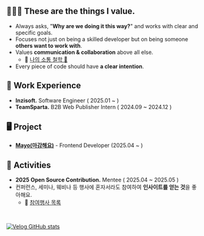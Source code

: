 ## 👨🏻‍💻 These are the things I value.  
- Always asks, "**Why are we doing it this way?**" and works with clear and specific goals. 
- Focuses not just on being a skilled developer but on being someone **others want to work with**.
- Values **communication **&** collaboration** above all else.
  - 🔗 [나의 소통 철학 💬](https://celestial-vise-b17.notion.site/1bb6fb311ab580adb5c4c096755e386c)
- Every piece of code should have **a clear intention**. 
<!-- I believe that there is no experience without **learning**. Even bad experiences definitely teach us something. -->

## 🏢 Work Experience
- **Inzisoft.** Software Engineer ( 2025.01 ~ )   
- **TeamSparta.** B2B Web Publisher Intern ( 2024.09 ~ 2024.12 )

## 🖥️ Project
- [**Mayo(마감해요)**](https://www.instagram.com/accounts/login/?next=https%3A%2F%2Fwww.instagram.com%2Fmayo_magam%2F&is_from_rle) - Frontend Developer (2025.04 ~ )

## 🚀 Activities
- **2025 Open Source Contribution.** Mentee ( 2025.04 ~ 2025.05 )
- 컨퍼런스, 세미나, 웨비나 등 행사에 혼자서라도 참여하여 **인사이트를 얻는 것**을 좋아해요.
  - 🔗 [참여행사 목록](https://celestial-vise-b17.notion.site/17b6fb311ab580c4bb3ae538051c30dd)

<br>

[![Velog GitHub stats](https://velog-github-badge.vercel.app/badge/nadnerde)](https://velog.io/@nadnerde/posts)

<!--      

<div align = "left">
  <h3>✏️ Studying</h3>
      <img src="https://img.shields.io/badge/TypeScript-3178C6?style=flat-square&logo=TypeScript&logoColor=white"/>
      <img src="https://img.shields.io/badge/Next-000000?style=flat-square&logo=Next.js&logoColor=white"/>
  
  
<br>
<div align="left" >
  <h3 align="left">🖥️ Frontend</h3>
  
  <div align="left" >
    <img src="https://img.shields.io/badge/React-61DAFB?style=flat-square&logo=React&logoColor=white"/>
    <img src="https://img.shields.io/badge/Bootstrap-7952B3?style=flat-square&logo=Bootstrap&logoColor=white"/>
    <img src="https://img.shields.io/badge/JavaScript-F7DF1E?style=flat-square&logo=JavaScript&logoColor=white"/>
    <img src="https://img.shields.io/badge/styled-components-DB7093?style=flat-square&logo=styled-components&logoColor=white"/>
    <img src="https://img.shields.io/badge/Storybook-FF4785?style=flat-square&logo=storybook&logoColor=white">
   <h3> 
  </div>
</div>



<div align="left" >
  <h3 align="left">🌐 Deploy</h3>
  
  <div align="left" >
    <img src="https://img.shields.io/badge/Vercel-000000?style=flat-square&logo=Vercel&logoColor=white"/>
    <img src="https://img.shields.io/badge/GitHub Pages-222222?style=flat-square&logo=GitHubPages&logoColor=white"/>
  </div>
</div>

<div align="left" >
  <h3 align="left">👥 Cooperation Tool</h3>
  
  <div align="left" >
    <img src="https://img.shields.io/badge/Slack-4A154B?style=flat-square&logo=Slack&logoColor=white"/>
    <img src="https://img.shields.io/badge/Notion-000000?style=flat-square&logo=Notion&logoColor=white"/>
    <img src="https://img.shields.io/badge/Discord-5865F2?style=flat-square&logo=Discord&logoColor=white"/>
    <img src="https://img.shields.io/badge/Git-F05032?style=flat-square&logo=Git&logoColor=white"/>
    <img src="https://img.shields.io/badge/Github-181717?style=flat-square&logo=Github&logoColor=white"/>
  </div>
</div>

<br>
    <img src="https://img.shields.io/badge/Spring boot-6DB33F?style=flat-square&logo=Spring boot&logoColor=white"/>
  
    <img src="https://img.shields.io/badge/HTML5-E34F26?style=flat-square&logo=HTML5&logoColor=white"/>
    <img src="https://img.shields.io/badge/CSS3-1572B6?style=flat-square&logo=CSS3&logoColor=white"/>
    
[![](https://github.com/Clt689/github-programmers-rank/blob/master/lib/result.svg)](https://github.com/libtv/github-programmers-rank)
![Clt689's github stats](https://github-readme-stats.vercel.app/api?username=Clt689&show_icons=true)

   
[![](https://github.com/Clt689/github-programmers-rank/blob/master/lib/result.svg)](https://github.com/libtv/github-programmers-rank)
![Clt689's github stats](https://github-readme-stats.vercel.app/api?username=Clt689&show_icons=true) 

**Clt689/Clt689** is a ✨ _special_ ✨ repository because its `README.md` (this file) appears on your GitHub profile.
🤝🏻🤝🏻🤝🏻🤝🏻
Here are some ideas to get you started:

- 🔭 I’m currently working on ...
- 🌱 I’m currently learning ...
- 👯 I’m looking to collaborate on ...
- 🤔 I’m looking for help with ...
- 💬 Ask me about ...
- 📫 How to reach me: ...
- 😄 Pronouns: ...
- ⚡ Fun fact: ...
-->
